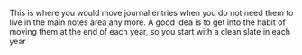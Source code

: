 This is where you would move journal entries when you do not need them to live in the main notes area any more.  A good idea is to get into the habit of moving them at the end of each year, so you start with a clean slate in each year
